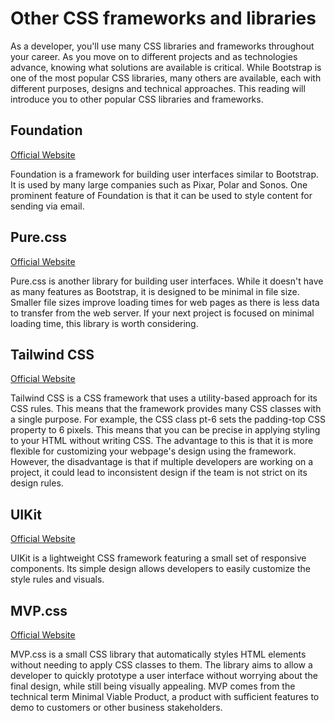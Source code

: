 # Other CSS frameworks and libraries

As a developer, you'll use many CSS libraries and frameworks throughout your career. As you move on to different projects and as technologies advance, knowing what solutions are available is critical. While Bootstrap is one of the most popular CSS libraries, many others are available, each with different purposes, designs and technical approaches. This reading will introduce you to other popular CSS libraries and frameworks.

## Foundation
[Official Website](https://get.foundation/)

Foundation is a framework for building user interfaces similar to Bootstrap. It is used by many large companies such as Pixar, Polar and Sonos. One prominent feature of Foundation is that it can be used to style content for sending via email.

## Pure.css
[Official Website](https://purecss.io/)

Pure.css is another library for building user interfaces. While it doesn't have as many features as Bootstrap, it is designed to be minimal in file size. Smaller file sizes improve loading times for web pages as there is less data to transfer from the web server. If your next project is focused on minimal loading time, this library is worth considering.

## Tailwind CSS

[Official Website](https://tailwindcss.com/)

Tailwind CSS is a CSS framework that uses a utility-based approach for its CSS rules. This means that the framework provides many CSS classes with a single purpose. For example, the CSS class pt-6 sets the padding-top CSS property to 6 pixels. This means that you can be precise in applying styling to your HTML without writing CSS. The advantage to this is that it is more flexible for customizing your webpage's design using the framework. However, the disadvantage is that if multiple developers are working on a project, it could lead to inconsistent design if the team is not strict on its design rules.

## UIKit

[Official Website](https://getuikit.com/)

UIKit is a lightweight CSS framework featuring a small set of responsive components. Its simple design allows developers to easily customize the style rules and visuals.

## MVP.css

[Official Website](https://andybrewer.github.io/mvp/)

MVP.css is a small CSS library that automatically styles HTML elements without needing to apply CSS classes to them. The library aims to allow a developer to quickly prototype a user interface without worrying about the final design, while still being visually appealing. MVP comes from the technical term Minimal Viable Product, a product with sufficient features to demo to customers or other business stakeholders.